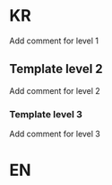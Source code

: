 # KR
Add comment for level 1

## Template level 2

Add comment for level 2

### Template level 3

Add comment for level 3



# EN


